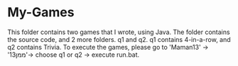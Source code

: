 # My-Games


This folder contains two games that I wrote, using Java.
The folder contains the source code, and 2 more folders. q1 and q2.
q1 contains 4-in-a-row, and q2 contains Trivia.
To execute the games, please go to 'Maman13' -> 'ממן13'-> choose q1 or q2 -> execute run.bat.
